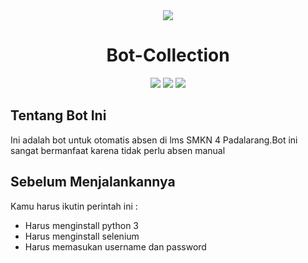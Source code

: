 <div align="center">
  <img src="https://socialify.git.ci/RezzaFairusNugraha/BOT-ABSEN-SMKN4-PADALARANG/image?font=Jost&forks=1&issues=1&language=1&name=1&owner=1&pattern=Charlie+Brown&stargazers=1&theme=Dark" />
</div>
<h1 align="center">Bot-Collection</h1>
<div align="center">
   <img src="https://forthebadge.com/images/badges/built-with-love.svg" />
   <img src="http://ForTheBadge.com/images/badges/made-with-python.svg" />
   <img src="https://forthebadge.com/images/badges/open-source.svg" />
</div>


## Tentang Bot Ini

Ini adalah bot untuk otomatis absen di lms SMKN 4 Padalarang.Bot ini sangat bermanfaat karena tidak perlu absen manual

## Sebelum Menjalankannya

Kamu harus ikutin perintah ini :
  * Harus menginstall python 3
  * Harus menginstall selenium
  * Harus memasukan username dan password

